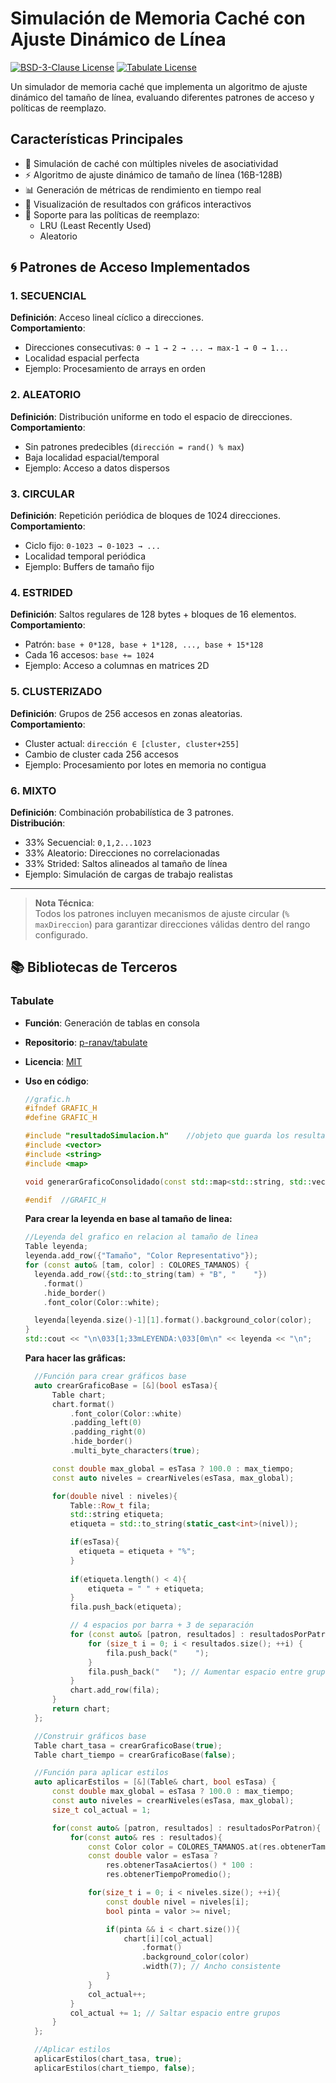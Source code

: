 # Simulación de Memoria Caché con Ajuste Dinámico de Línea

[![BSD-3-Clause License](https://img.shields.io/badge/Licencia-BSD%203--Clause-blue.svg)](https://opensource.org/licenses/BSD-3-Clause)
[![Tabulate License](https://img.shields.io/badge/Tabulate-MIT-green)](https://github.com/p-ranav/tabulate/blob/master/LICENSE)

Un simulador de memoria caché que implementa un algoritmo de ajuste dinámico del tamaño de línea, evaluando diferentes patrones de acceso y políticas de reemplazo.

## Características Principales

- 🧠 Simulación de caché con múltiples niveles de asociatividad
- ⚡ Algoritmo de ajuste dinámico de tamaño de línea (16B-128B)
- 📊 Generación de métricas de rendimiento en tiempo real
- 🎨 Visualización de resultados con gráficos interactivos
- 🧩 Soporte para las políticas de reemplazo:
  - LRU (Least Recently Used)
  - Aleatorio

## 🌀 Patrones de Acceso Implementados

### 1. **SECUENCIAL**
**Definición**: Acceso lineal cíclico a direcciones.  
**Comportamiento**:  
- Direcciones consecutivas: `0 → 1 → 2 → ... → max-1 → 0 → 1...`  
- Localidad espacial perfecta  
- Ejemplo: Procesamiento de arrays en orden  

### 2. **ALEATORIO**  
**Definición**: Distribución uniforme en todo el espacio de direcciones.  
**Comportamiento**:  
- Sin patrones predecibles (`dirección = rand() % max`)  
- Baja localidad espacial/temporal  
- Ejemplo: Acceso a datos dispersos  

### 3. **CIRCULAR**  
**Definición**: Repetición periódica de bloques de 1024 direcciones.  
**Comportamiento**:  
- Ciclo fijo: `0-1023 → 0-1023 → ...`  
- Localidad temporal periódica  
- Ejemplo: Buffers de tamaño fijo  

### 4. **ESTRIDED**  
**Definición**: Saltos regulares de 128 bytes + bloques de 16 elementos.  
**Comportamiento**:  
- Patrón: `base + 0*128, base + 1*128, ..., base + 15*128`  
- Cada 16 accesos: `base += 1024`  
- Ejemplo: Acceso a columnas en matrices 2D  

### 5. **CLUSTERIZADO**  
**Definición**: Grupos de 256 accesos en zonas aleatorias.  
**Comportamiento**:  
- Cluster actual: `dirección ∈ [cluster, cluster+255]`  
- Cambio de cluster cada 256 accesos  
- Ejemplo: Procesamiento por lotes en memoria no contigua  

### 6. **MIXTO**  
**Definición**: Combinación probabilística de 3 patrones.  
**Distribución**:  
- 33% Secuencial: `0,1,2...1023`  
- 33% Aleatorio: Direcciones no correlacionadas  
- 33% Strided: Saltos alineados al tamaño de línea  
- Ejemplo: Simulación de cargas de trabajo realistas  

---

> **Nota Técnica**:  
> Todos los patrones incluyen mecanismos de ajuste circular (`% maxDireccion`) para garantizar direcciones válidas dentro del rango configurado.

## 📚 Bibliotecas de Terceros

### Tabulate
- **Función**: Generación de tablas en consola
- **Repositorio**: [p-ranav/tabulate](https://github.com/p-ranav/tabulate)
- **Licencia**: [MIT](THIRD-PARTY-LICENSES#tabulate)
- **Uso en código**:
  ```cpp
  //grafic.h
  #ifndef GRAFIC_H
  #define GRAFIC_H

  #include "resultadoSimulacion.h"    //objeto que guarda los resultados obtenidos
  #include <vector>
  #include <string>
  #include <map>

  void generarGraficoConsolidado(const std::map<std::string, std::vector<ResultadoSimulacion>>& resultadosPorPatron);

  #endif  //GRAFIC_H  
  ```
  **Para crear la leyenda en base al tamaño de linea:**
  ```cpp
  //Leyenda del grafico en relacion al tamaño de linea
  Table leyenda;
  leyenda.add_row({"Tamaño", "Color Representativo"});
  for (const auto& [tam, color] : COLORES_TAMANOS) {
    leyenda.add_row({std::to_string(tam) + "B", "    "})
      .format()
      .hide_border()
      .font_color(Color::white);

    leyenda[leyenda.size()-1][1].format().background_color(color);
  }
  std::cout << "\n\033[1;33mLEYENDA:\033[0m\n" << leyenda << "\n";
  ```

  **Para hacer las grâficas:**

  ```cpp
    //Función para crear gráficos base
    auto crearGraficoBase = [&](bool esTasa){
        Table chart;
        chart.format()
            .font_color(Color::white)
            .padding_left(0)
            .padding_right(0)
            .hide_border()
            .multi_byte_characters(true);

        const double max_global = esTasa ? 100.0 : max_tiempo;
        const auto niveles = crearNiveles(esTasa, max_global);

        for(double nivel : niveles){
            Table::Row_t fila;
            std::string etiqueta;
            etiqueta = std::to_string(static_cast<int>(nivel));

            if(esTasa){
              etiqueta = etiqueta + "%";
            }
            
            if(etiqueta.length() < 4){
                etiqueta = " " + etiqueta;
            }
            fila.push_back(etiqueta);

            // 4 espacios por barra + 3 de separación
            for (const auto& [patron, resultados] : resultadosPorPatron) {
                for (size_t i = 0; i < resultados.size(); ++i) {
                    fila.push_back("    ");
                }
                fila.push_back("   "); // Aumentar espacio entre grupos
            }
            chart.add_row(fila);
        }
        return chart;
    };

    //Construir gráficos base
    Table chart_tasa = crearGraficoBase(true);
    Table chart_tiempo = crearGraficoBase(false);

    //Función para aplicar estilos
    auto aplicarEstilos = [&](Table& chart, bool esTasa) {
        const double max_global = esTasa ? 100.0 : max_tiempo;
        const auto niveles = crearNiveles(esTasa, max_global);
        size_t col_actual = 1;

        for(const auto& [patron, resultados] : resultadosPorPatron){
            for(const auto& res : resultados){
                const Color color = COLORES_TAMANOS.at(res.obtenerTamanoLinea());
                const double valor = esTasa ? 
                    res.obtenerTasaAciertos() * 100 : 
                    res.obtenerTiempoPromedio();

                for(size_t i = 0; i < niveles.size(); ++i){
                    const double nivel = niveles[i];
                    bool pinta = valor >= nivel;

                    if(pinta && i < chart.size()){
                        chart[i][col_actual]
                            .format()
                            .background_color(color)
                            .width(7); // Ancho consistente
                    }
                }
                col_actual++;
            }
            col_actual += 1; // Saltar espacio entre grupos
        }
    };

    //Aplicar estilos
    aplicarEstilos(chart_tasa, true);
    aplicarEstilos(chart_tiempo, false);
  ```
  

